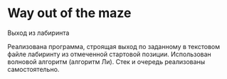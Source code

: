 # Way out of the maze

Выход из лабиринта

Реализована программа, строящая выход по заданному в текстовом файле лабиринту из отмеченной стартовой позиции.
Использован волновой алгоритм (алгоритм Ли). Стек и очередь реализованы самостоятельно. 
